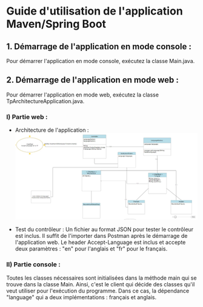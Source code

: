 # Guide d'utilisation de l'application Maven/Spring Boot

## 1. Démarrage de l'application en mode console :
Pour démarrer l'application en mode console, exécutez la classe Main.java.

## 2. Démarrage de l'application en mode web :
Pour démarrer l'application en mode web, exécutez la classe TpArchitectureApplication.java.

### I) Partie web :
- Architecture de l'application :
  ![Architecture de l'application](./Architecture.JPG)

- Test du contrôleur :
  Un fichier au format JSON pour tester le contrôleur est inclus. Il suffit de l'importer dans Postman après le démarrage de l'application web. Le header Accept-Language est inclus et accepte deux paramètres : "en" pour l'anglais et "fr" pour le français.

### II) Partie console :
Toutes les classes nécessaires sont initialisées dans la méthode main qui se trouve dans la classe Main. Ainsi, c'est le client qui décide des classes qu'il veut utiliser pour l'exécution du programme. Dans ce cas, la dépendance "language" qui a deux implémentations : français et anglais.

